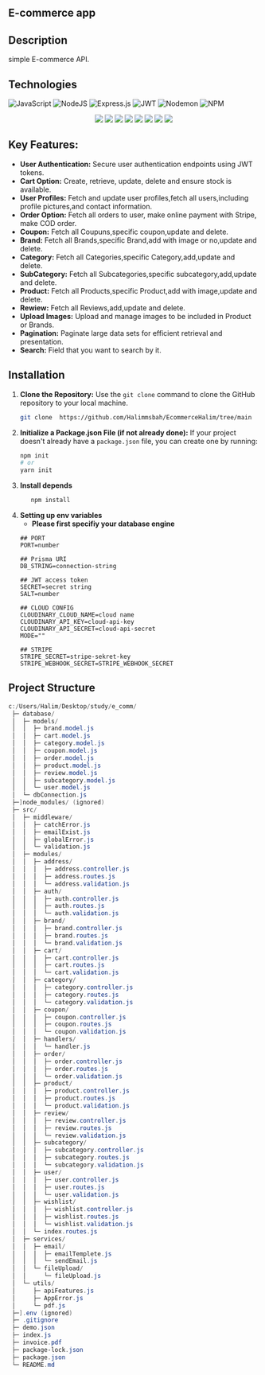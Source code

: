 ## E-commerce app
## Description
   simple E-commerce API.
## Technologies

<div>
    
  ![JavaScript](https://img.shields.io/badge/javascript-%23323330.svg?style=for-the-badge&logo=javascript&logoColor=%23F7DF1E) ![NodeJS](https://img.shields.io/badge/node.js-6DA55F?style=for-the-badge&logo=node.js&logoColor=white) ![Express.js](https://img.shields.io/badge/express.js-%23404d59.svg?style=for-the-badge&logo=express&logoColor=%2361DAFB) ![JWT](https://img.shields.io/badge/JWT-black?style=for-the-badge&logo=JSON%20web%20tokens) ![Nodemon](https://img.shields.io/badge/NODEMON-%23323330.svg?style=for-the-badge&logo=nodemon&logoColor=%BBDEAD) ![NPM](https://img.shields.io/badge/NPM-%23CB3837.svg?style=for-the-badge&logo=npm&logoColor=white)
  <br>
  <center>
  
  <img src="https://camo.githubusercontent.com/2dbe8dc3b8fa5ac59437c9d8c94323ad3f0052d3ff5ac0e9c258ceb5daba76f8/68747470733a2f2f696d672e736869656c64732e696f2f62616467652f31362e332e312d646f74656e762d726564">
  <img src="https://camo.githubusercontent.com/71fe39e1c67b1793f22d11c188a2cdd86438a84e5635b783ed1d1691f8e1c8d2/68747470733a2f2f696d672e736869656c64732e696f2f62616467652f312e34312e302d636c6f7564696e6172792d626c7565">
  <img src="https://camo.githubusercontent.com/a3ff2a5d02a913cdf673537dea66873aecaf58cb8c770f9225e2d2959712ed6b/68747470733a2f2f696d672e736869656c64732e696f2f62616467652f312e342e352d2d6c74732e312d6d756c7465722d726564">
  <img src="https://camo.githubusercontent.com/e098806c441efac8d7c44cbb0cf5000f113dfc54db28d16bbfcbeddc3ba316ed/68747470733a2f2f696d672e736869656c64732e696f2f62616467652f312e31302e302d6d6f7267616e2d726564">
  <img src="https://camo.githubusercontent.com/b9fe7b2faa1b963c1d1b77ee18a4a7689a0d46d18cf38a48ae464f2a03357eba/68747470733a2f2f696d672e736869656c64732e696f2f62616467652f362e392e342d6e6f64656d61696c65722d726564">
  <img src="https://camo.githubusercontent.com/2aa8d320fc8552d10a9f66e1076360d1f0c9ef2ee5adaea034cd13f68ca1efdc/68747470733a2f2f696d672e736869656c64732e696f2f62616467652f352e312e302d6263727970742d726564">
  <img src="https://camo.githubusercontent.com/f73e41f53709208ed3f07c001ccb103454212e26e6d296fa823e02cde579b205/68747470733a2f2f696d672e736869656c64732e696f2f62616467652f312e322e302d657870726573732d2d6173796e632d2d68616e646c65722d726564">
  <img src="https://camo.githubusercontent.com/bdd58addfeff8b18867ab6606b24bd158319885f8c1918ec13c5786259b6c5ab/68747470733a2f2f696d672e736869656c64732e696f2f62616467652f372e302e312d657870726573732d2d76616c696461746f722d726564">

  </center>
</dev>

## **Key Features:**

- **User Authentication:** Secure user authentication endpoints using JWT tokens.
- **Cart Option:** Create, retrieve, update, delete and ensure stock is available.
- **User Profiles:** Fetch and update user profiles,fetch all users,including profile pictures,and contact information.
- **Order Option:** Fetch all orders to user, make online payment with Stripe, make COD order.
- **Coupon:** Fetch all Coupuns,specific coupon,update and delete.
- **Brand:** Fetch all Brands,specific Brand,add with image or no,update and delete.
- **Category:** Fetch all Categories,specific Category,add,update and delete.
- **SubCategory:** Fetch all Subcategories,specific subcategory,add,update and delete.
- **Product:** Fetch all Products,specific Product,add with image,update and delete.
- **Rewiew:** Fetch all Reviews,add,update and delete.
- **Upload Images:** Upload and manage images to be included in Product or Brands.
- **Pagination:** Paginate large data sets for efficient retrieval and presentation.
- **Search:** Field that you want to search by it.

## Installation
1. **Clone the Repository:**
   Use the `git clone` command to clone the GitHub repository to your local machine.
   ```bash
   git clone  https://github.com/Halimmsbah/EcommerceHalim/tree/main
2. **Initialize a Package.json File (if not already done):**
   If your project doesn't already have a `package.json` file, you can create one by running:
   ```bash
   npm init
   # or
   yarn init
3. **Install depends**
   ```bash
      npm install
5. **Setting up env variables**<br>
   - **Please first specifiy your database engine**
    ```properties
    ## PORT
    PORT=number 
    
    ## Prisma URI
    DB_STRING=connection-string   
    
    ## JWT access token
    SECRET=secret string
    SALT=number
    
    ## CLOUD CONFIG
    CLOUDINARY_CLOUD_NAME=cloud name
    CLOUDINARY_API_KEY=cloud-api-key
    CLOUDINARY_API_SECRET=cloud-api-secret
    MODE=""

    ## STRIPE
    STRIPE_SECRET=stripe-sekret-key
    STRIPE_WEBHOOK_SECRET=STRIPE_WEBHOOK_SECRET
## Project Structure
 ```powershell
c:/Users/Halim/Desktop/study/e_comm/
  ├─ database/
  │  ├─ models/
  │  │  ├─ brand.model.js
  │  │  ├─ cart.model.js
  │  │  ├─ category.model.js
  │  │  ├─ coupon.model.js
  │  │  ├─ order.model.js
  │  │  ├─ product.model.js
  │  │  ├─ review.model.js
  │  │  ├─ subcategory.model.js
  │  │  └─ user.model.js
  │  └─ dbConnection.js
  ├─]node_modules/ (ignored)
  ├─ src/
  │  ├─ middleware/
  │  │  ├─ catchError.js
  │  │  ├─ emailExist.js
  │  │  ├─ globalError.js
  │  │  └─ validation.js
  │  ├─ modules/
  │  │  ├─ address/
  │  │  │  ├─ address.controller.js
  │  │  │  ├─ address.routes.js
  │  │  │  └─ address.validation.js
  │  │  ├─ auth/
  │  │  │  ├─ auth.controller.js
  │  │  │  ├─ auth.routes.js
  │  │  │  └─ auth.validation.js
  │  │  ├─ brand/
  │  │  │  ├─ brand.controller.js
  │  │  │  ├─ brand.routes.js
  │  │  │  └─ brand.validation.js
  │  │  ├─ cart/
  │  │  │  ├─ cart.controller.js
  │  │  │  ├─ cart.routes.js
  │  │  │  └─ cart.validation.js
  │  │  ├─ category/
  │  │  │  ├─ category.controller.js
  │  │  │  ├─ category.routes.js
  │  │  │  └─ category.validation.js
  │  │  ├─ coupon/
  │  │  │  ├─ coupon.controller.js
  │  │  │  ├─ coupon.routes.js
  │  │  │  └─ coupon.validation.js
  │  │  ├─ handlers/
  │  │  │  └─ handler.js
  │  │  ├─ order/
  │  │  │  ├─ order.controller.js
  │  │  │  ├─ order.routes.js
  │  │  │  └─ order.validation.js
  │  │  ├─ product/
  │  │  │  ├─ product.controller.js
  │  │  │  ├─ product.routes.js
  │  │  │  └─ product.validation.js
  │  │  ├─ review/
  │  │  │  ├─ review.controller.js
  │  │  │  ├─ review.routes.js
  │  │  │  └─ review.validation.js
  │  │  ├─ subcategory/
  │  │  │  ├─ subcategory.controller.js
  │  │  │  ├─ subcategory.routes.js
  │  │  │  └─ subcategory.validation.js
  │  │  ├─ user/
  │  │  │  ├─ user.controller.js
  │  │  │  ├─ user.routes.js
  │  │  │  └─ user.validation.js
  │  │  ├─ wishlist/
  │  │  │  ├─ wishlist.controller.js
  │  │  │  ├─ wishlist.routes.js
  │  │  │  └─ wishlist.validation.js
  │  │  └─ index.routes.js
  │  ├─ services/
  │  │  ├─ email/
  │  │  │  ├─ emailTemplete.js
  │  │  │  └─ sendEmail.js
  │  │  └─ fileUpload/
  │  │     └─ fileUpload.js
  │  └─ utils/
  │     ├─ apiFeatures.js
  │     ├─ AppError.js
  │     └─ pdf.js
  ├─].env (ignored)
  ├─ .gitignore
  ├─ demo.json
  ├─ index.js
  ├─ invoice.pdf
  ├─ package-lock.json
  ├─ package.json
  └─ README.md
```
